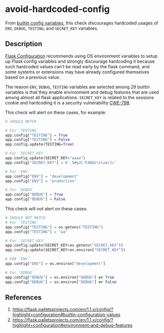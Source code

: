 
# avoid-hardcoded-config

From [builtin config variables](https://flask.palletsprojects.com/en/1.1.x/config/?highlight=configuration#builtin-configuration-values), this check discourages hardcoded usages of `ENV`, `DEBUG`, `TESTING`, and `SECRET_KEY` variables.


## Description

[Flask Configuration](https://flask.palletsprojects.com/en/1.1.x/config/?highlight=configuration#environment-and-debug-features) recommends using OS environment variables to setup up *Flask* config variables and strongly discourage hardcoding it because such hardcoded values can’t be read early by the flask command, and some systems or extensions may have already configured themselves based on a previous value.

The reason `ENV`, `DEBUG`, `TESTING` variables are selected among 29 builtin variables is that they enable environment and debug features that are used among almost all flask applications. `SECRET_KEY` is related to the sessions cookie and hardcoding it is a security vulnerability [CWE-798](https://cwe.mitre.org/data/definitions/798.html).

This check will alert on these cases, for example:

``` python
# SHOULD MATCH

# For `TESTING`
app.config["TESTING"] = True
app.config["TESTING"] = False
app.config.update(TESTING=True)

# For `SECRET_KEY`
app.config.update(SECRET_KEY="aaaa")
app.config["SECRET_KEY"] = b'_5#y2L"F4Q8z\n\xec]/'

# For `ENV`
app.config["ENV"] = "development"
app.config["ENV"] = "production"

# For `DEBUG`
app.config["DEBUG"] = True
app.config["DEBUG"] = False
```

This check will _not_ alert on these cases:

``` python
# SHOULD NOT MATCH
# For `TESTING`
app.config["TESTING"] = os.getenv("TESTING")
app.config["TESTING"] = "aa"

# For `SECRET_KEY`
app.config.update(SECRET_KEY=os.getenv("SECRET_KEY"))
app.config.update(SECRET_KEY=os.environ["SECRET_KEY"])

# FOR `ENV`
app.config["ENV"] = os.environ["development"]

# For `DEBUG`
app.config["DEBUG"] = os.environ["DEBUG"] or True
app.config["DEBUG"] = os.environ["DEBUG"] or False
```

## References
1. https://flask.palletsprojects.com/en/1.1.x/config/?highlight=configuration#builtin-configuration-values
2. https://flask.palletsprojects.com/en/1.1.x/config/?highlight=configuration#environment-and-debug-features